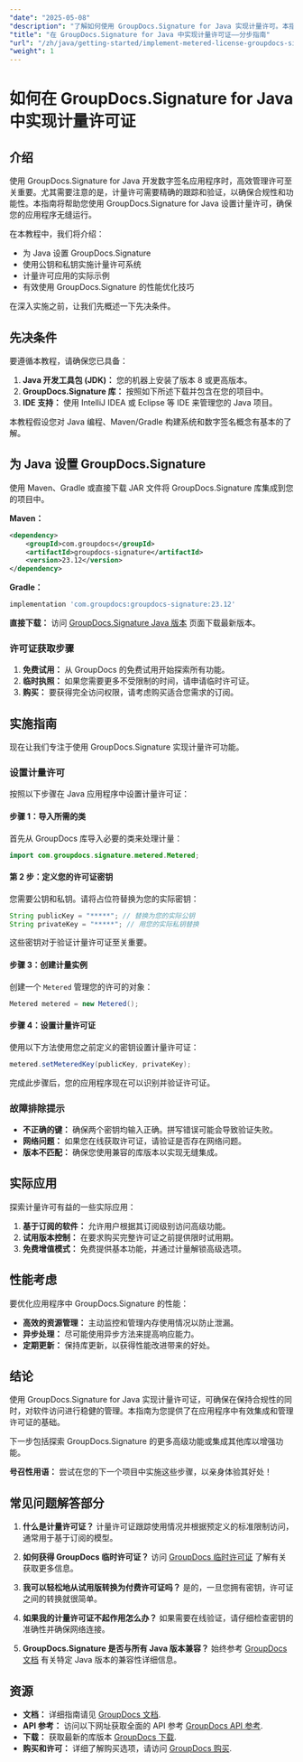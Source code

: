 ```yaml
---
"date": "2025-05-08"
"description": "了解如何使用 GroupDocs.Signature for Java 实现计量许可。本指南涵盖设置、集成和最佳实践。"
"title": "在 GroupDocs.Signature for Java 中实现计量许可证——分步指南"
"url": "/zh/java/getting-started/implement-metered-license-groupdocs-signature-java/"
"weight": 1
---
```


# 如何在 GroupDocs.Signature for Java 中实现计量许可证

## 介绍

使用 GroupDocs.Signature for Java 开发数字签名应用程序时，高效管理许可至关重要。尤其需要注意的是，计量许可需要精确的跟踪和验证，以确保合规性和功能性。本指南将帮助您使用 GroupDocs.Signature for Java 设置计量许可，确保您的应用程序无缝运行。

在本教程中，我们将介绍：
- 为 Java 设置 GroupDocs.Signature
- 使用公钥和私钥实施计量许可系统
- 计量许可应用的实际示例
- 有效使用 GroupDocs.Signature 的性能优化技巧

在深入实施之前，让我们先概述一下先决条件。

## 先决条件

要遵循本教程，请确保您已具备：
1. **Java 开发工具包 (JDK)：** 您的机器上安装了版本 8 或更高版本。
2. **GroupDocs.Signature 库：** 按照如下所述下载并包含在您的项目中。
3. **IDE 支持：** 使用 IntelliJ IDEA 或 Eclipse 等 IDE 来管理您的 Java 项目。

本教程假设您对 Java 编程、Maven/Gradle 构建系统和数字签名概念有基本的了解。

## 为 Java 设置 GroupDocs.Signature

使用 Maven、Gradle 或直接下载 JAR 文件将 GroupDocs.Signature 库集成到您的项目中。

**Maven：**
```xml
<dependency>
    <groupId>com.groupdocs</groupId>
    <artifactId>groupdocs-signature</artifactId>
    <version>23.12</version>
</dependency>
```

**Gradle：**
```gradle
implementation 'com.groupdocs:groupdocs-signature:23.12'
```

**直接下载：** 访问 [GroupDocs.Signature Java 版本](https://releases.groupdocs.com/signature/java/) 页面下载最新版本。

### 许可证获取步骤

1. **免费试用：** 从 GroupDocs 的免费试用开始探索所有功能。
2. **临时执照：** 如果您需要更多不受限制的时间，请申请临时许可证。
3. **购买：** 要获得完全访问权限，请考虑购买适合您需求的订阅。

## 实施指南

现在让我们专注于使用 GroupDocs.Signature 实现计量许可功能。

### 设置计量许可

按照以下步骤在 Java 应用程序中设置计量许可证：

#### 步骤 1：导入所需的类
首先从 GroupDocs 库导入必要的类来处理计量：
```java
import com.groupdocs.signature.metered.Metered;
```

#### 第 2 步：定义您的许可证密钥
您需要公钥和私钥。请将占位符替换为您的实际密钥：
```java
String publicKey = "*****"; // 替换为您的实际公钥
String privateKey = "*****"; // 用您的实际私钥替换
```
这些密钥对于验证计量许可证至关重要。

#### 步骤 3：创建计量实例
创建一个 `Metered` 管理您的许可的对象：
```java
Metered metered = new Metered();
```

#### 步骤 4：设置计量许可证
使用以下方法使用您之前定义的密钥设置计量许可证：
```java
metered.setMeteredKey(publicKey, privateKey);
```
完成此步骤后，您的应用程序现在可以识别并验证许可证。

### 故障排除提示
- **不正确的键：** 确保两个密钥均输入正确。拼写错误可能会导致验证失败。
- **网络问题：** 如果您在线获取许可证，请验证是否存在网络问题。
- **版本不匹配：** 确保您使用兼容的库版本以实现无缝集成。

## 实际应用

探索计量许可有益的一些实际应用：
1. **基于订阅的软件：** 允许用户根据其订阅级别访问高级功能。
2. **试用版本控制：** 在要求购买完整许可证之前提供限时试用期。
3. **免费增值模式：** 免费提供基本功能，并通过计量解锁高级选项。

## 性能考虑
要优化应用程序中 GroupDocs.Signature 的性能：
- **高效的资源管理：** 主动监控和管理内存使用情况以防止泄漏。
- **异步处理：** 尽可能使用异步方法来提高响应能力。
- **定期更新：** 保持库更新，以获得性能改进带来的好处。

## 结论

使用 GroupDocs.Signature for Java 实现计量许可证，可确保在保持合规性的同时，对软件访问进行稳健的管理。本指南为您提供了在应用程序中有效集成和管理许可证的基础。

下一步包括探索 GroupDocs.Signature 的更多高级功能或集成其他库以增强功能。

**号召性用语：** 尝试在您的下一个项目中实施这些步骤，以亲身体验其好处！

## 常见问题解答部分

1. **什么是计量许可证？**
   计量许可证跟踪使用情况并根据预定义的标准限制访问，通常用于基于订阅的模型。

2. **如何获得 GroupDocs 临时许可证？**
   访问 [GroupDocs 临时许可证](https://purchase.groupdocs.com/temporary-license/) 了解有关获取更多信息。

3. **我可以轻松地从试用版转换为付费许可证吗？**
   是的，一旦您拥有密钥，许可证之间的转换就很简单。

4. **如果我的计量许可证不起作用怎么办？**
   如果需要在线验证，请仔细检查密钥的准确性并确保网络连接。

5. **GroupDocs.Signature 是否与所有 Java 版本兼容？**
   始终参考 [GroupDocs 文档](https://docs.groupdocs.com/signature/java/) 有关特定 Java 版本的兼容性详细信息。

## 资源
- **文档：** 详细指南请见 [GroupDocs 文档](https://docs。groupdocs.com/signature/java/).
- **API 参考：** 访问以下网址获取全面的 API 参考 [GroupDocs API 参考](https://reference。groupdocs.com/signature/java/).
- **下载：** 获取最新的库版本 [GroupDocs 下载](https://releases。groupdocs.com/signature/java/).
- **购买和许可：** 详细了解购买选项，请访问 [GroupDocs 购买](https://purchase。groupdocs.com/buy).